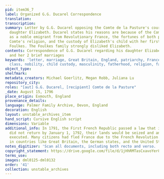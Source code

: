 ```yaml
---
pid: item36_7
label: Organized G.G. Ducarel Correspondence
translation:
transcription:
summary: Letter by G.G. Ducarel opposing the Comte de la Pasture's courtship of Ducarel's
  daughter Elizabeth. Ducarel states his reasons are because of the Comte's status
  as a noble emigrant from Revolutionary France, the fortunes of both parties, the
  Comte's religion, and the custody of Elizabeth's child with her first husband, Archibald
  Foulkes. The Foulkes family strongly disliked Elizabeth.
contents: Correspondence of G.G. Ducarel regarding his daughter Elizabeth, Betsy,
  and her 2 brief marriages
keywords: 'letter, marriage, Great Britain, England, patriarchy, France, French Revolution,
  class, nobility, child custody, masculinity, fatherhood, religion, family, aristocracy '
object_type:
shelfmark:
metadata_creators: Michael Goerlitz, Megan Robb, Juliana Lu
repository_city:
roles: "[aut] G.G. Ducarel, [recipient] Comte de la Pasture"
_date: August 15, 1796
place_origin: Exmouth, England
provenance_details:
language: Palmer Family Archive, Devon, England
decoration: English
layout: unstable_archives_item
hand_script: Cursive English script
dimensions: Variable
additional_info: In 1791, the First French Republic passed a law that if noble emigrants
  did not return by January 1, 1792, their lands would be seized and any later returnees
  executed. Many citizens had fled France due to the French Revolution and settled
  in countries like Great Britain, the German states, and the United States.
notes_digitizer: 'Scan all documents, including both recto and verso. '
copyright_statement: https://drive.google.com/file/d/1jHhRMTasCxavoYer89Wn8_Xn65nL0sW0/view?usp=sharing
terms_use:
images: dml0125-dml0132
order: '41'
collection: unstable_archives
---
```

